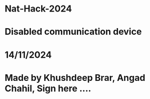 # Nat-Hack-2024
# Disabled communication device
# 14/11/2024
# Made by Khushdeep Brar, Angad Chahil,  Sign here ....
